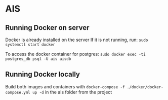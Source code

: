 # AIS

## Running Docker on server
Docker is already installed on the server
If it is not running, run: ```sudo systemctl start docker```

To access the docker container for postgres:
```sudo docker exec -ti postgres_db psql -U ais aisdb```

## Running Docker locally
Build both images and containers with ```docker-compose -f ./docker/docker-compose.yml up -d``` in the ais folder from the project